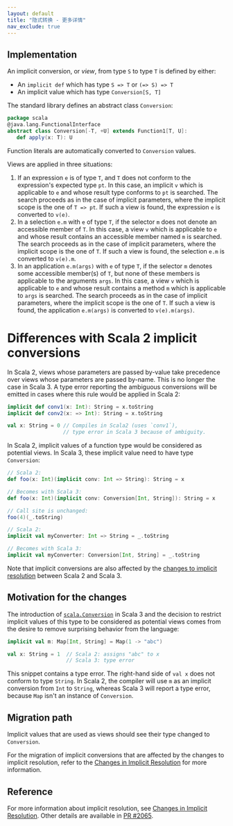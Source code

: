 ```yaml
---
layout: default
title: "隐式转换 - 更多详情"
nav_exclude: true
---
```


## Implementation

An implicit conversion, or _view_, from type `S` to type `T` is
defined by either:

- An `implicit def` which has type `S => T` or `(=> S) => T`
- An implicit value which has type `Conversion[S, T]`

The standard library defines an abstract class `Conversion`:

```scala
package scala
@java.lang.FunctionalInterface
abstract class Conversion[-T, +U] extends Function1[T, U]:
   def apply(x: T): U
```

Function literals are automatically converted to `Conversion` values.

Views are applied in three situations:

1. If an expression `e` is of type `T`, and `T` does not conform to
   the expression's expected type `pt`. In this case, an implicit `v`
   which is applicable to `e` and whose result type conforms to `pt`
   is searched. The search proceeds as in the case of implicit
   parameters, where the implicit scope is the one of `T => pt`. If
   such a view is found, the expression `e` is converted to `v(e)`.
1. In a selection `e.m` with `e` of type `T`, if the selector `m` does
   not denote an accessible member of `T`. In this case, a view `v`
   which is applicable to `e` and whose result contains an accessible
   member named `m` is searched. The search proceeds as in the case of
   implicit parameters, where the implicit scope is the one of `T`. If
   such a view is found, the selection `e.m` is converted to `v(e).m`.
1. In an application `e.m(args)` with `e` of type `T`, if the selector
   `m` denotes some accessible member(s) of `T`, but none of these
   members is applicable to the arguments `args`. In this case, a view
   `v` which is applicable to `e` and whose result contains a method
   `m` which is applicable to `args` is searched. The search proceeds
   as in the case of implicit parameters, where the implicit scope is
   the one of `T`. If such a view is found, the application
   `e.m(args)` is converted to `v(e).m(args)`.

# Differences with Scala 2 implicit conversions

In Scala 2, views whose parameters are passed by-value take precedence
over views whose parameters are passed by-name. This is no longer the
case in Scala 3. A type error reporting the ambiguous conversions will
be emitted in cases where this rule would be applied in Scala 2:

```scala
implicit def conv1(x: Int): String = x.toString
implicit def conv2(x: => Int): String = x.toString

val x: String = 0 // Compiles in Scala2 (uses `conv1`),
                  // type error in Scala 3 because of ambiguity.
```

In Scala 2, implicit values of a function type would be considered as
potential views. In Scala 3, these implicit value need to have type
`Conversion`:

```scala
// Scala 2:
def foo(x: Int)(implicit conv: Int => String): String = x

// Becomes with Scala 3:
def foo(x: Int)(implicit conv: Conversion[Int, String]): String = x

// Call site is unchanged:
foo(4)(_.toString)

// Scala 2:
implicit val myConverter: Int => String = _.toString

// Becomes with Scala 3:
implicit val myConverter: Conversion[Int, String] = _.toString
```

Note that implicit conversions are also affected by the [changes to implicit resolution](implicit-resolution.md) between Scala 2 and Scala 3.

## Motivation for the changes

The introduction of [`scala.Conversion`](https://github.com/lampepfl/dotty/blob/master/library/src/scala/Conversion.scala)
in Scala 3 and the decision to restrict implicit values of this type to be
considered as potential views comes from the desire to remove surprising
behavior from the language:

```scala
implicit val m: Map[Int, String] = Map(1 -> "abc")

val x: String = 1  // Scala 2: assigns "abc" to x
                   // Scala 3: type error
```

This snippet contains a type error. The right-hand side of `val x`
does not conform to type `String`. In Scala 2, the compiler will use
`m` as an implicit conversion from `Int` to `String`, whereas Scala 3
will report a type error, because `Map` isn't an instance of
`Conversion`.

## Migration path

Implicit values that are used as views should see their type changed to `Conversion`.

For the migration of implicit conversions that are affected by the
changes to implicit resolution, refer to the [Changes in Implicit Resolution](implicit-resolution.md) for more information.

## Reference

For more information about implicit resolution, see [Changes in Implicit Resolution](implicit-resolution.md).
Other details are available in [PR #2065](https://github.com/lampepfl/dotty/pull/2065).
